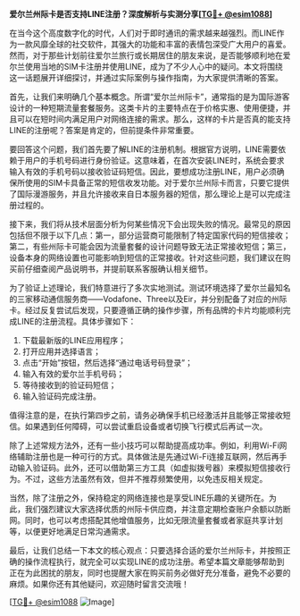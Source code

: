 **爱尔兰州际卡是否支持LINE注册？深度解析与实测分享[[TG💪+ @esim1088](https://t.me/s/esim1088)]**

在当今这个高度数字化的时代，人们对于即时通讯的需求越来越强烈。而LINE作为一款风靡全球的社交软件，其强大的功能和丰富的表情包深受广大用户的喜爱。然而，对于那些计划前往爱尔兰旅行或长期居住的朋友来说，是否能够顺利地在爱尔兰使用当地的SIM卡注册并使用LINE，成为了不少人心中的疑问。本文将围绕这一话题展开详细探讨，并通过实际案例与操作指南，为大家提供清晰的答案。

首先，让我们来明确几个基本概念。所谓“爱尔兰州际卡”，通常指的是为国际游客设计的一种短期流量套餐服务。这类卡片的主要特点在于价格实惠、使用便捷，并且可以在短时间内满足用户对网络连接的需求。那么，这样的卡片是否真的能支持LINE的注册呢？答案是肯定的，但前提条件非常重要。

要回答这个问题，我们首先要了解LINE的注册机制。根据官方说明，LINE需要依赖于用户的手机号码进行身份验证。这意味着，在首次安装LINE时，系统会要求输入有效的手机号码以接收验证码短信。因此，要想成功注册LINE，用户必须确保所使用的SIM卡具备正常的短信收发功能。对于爱尔兰州际卡而言，只要它提供了国际漫游服务，并且允许接收来自日本服务器的短信，那么理论上是可以完成注册过程的。

接下来，我们将从技术层面分析为何某些情况下会出现失败的情况。最常见的原因包括但不限于以下几点：第一，部分运营商可能限制了特定国家代码的短信接收；第二，有些州际卡可能会因为流量套餐的设计问题导致无法正常接收短信；第三，设备本身的网络设置也可能影响到短信的正常接收。针对这些问题，我们建议在购买前仔细查阅产品说明书，并提前联系客服确认相关细节。

为了验证上述理论，我们特意进行了多次实地测试。测试环境选择了爱尔兰最知名的三家移动通信服务商——Vodafone、Three以及Eir，并分别配备了对应的州际卡。经过反复尝试后发现，只要遵循正确的操作步骤，所有品牌的卡片均能顺利完成LINE的注册流程。具体步骤如下：

1. 下载最新版的LINE应用程序；
2. 打开应用并选择语言；
3. 点击“开始”按钮，然后选择“通过电话号码登录”；
4. 输入有效的爱尔兰手机号码；
5. 等待接收到的验证码短信；
6. 输入验证码完成注册。

值得注意的是，在执行第四步之前，请务必确保手机已经激活并且能够正常接收短信。如果遇到任何障碍，可以尝试重启设备或者切换飞行模式后再试一次。

除了上述常规方法外，还有一些小技巧可以帮助提高成功率。例如，利用Wi-Fi网络辅助注册也是一种可行的方式。具体做法是先通过Wi-Fi连接互联网，然后再手动输入验证码。此外，还可以借助第三方工具（如虚拟拨号器）来模拟短信接收行为。不过，这些方法虽然有效，但并不推荐频繁使用，以免违反相关规定。

当然，除了注册之外，保持稳定的网络连接也是享受LINE乐趣的关键所在。为此，我们强烈建议大家选择优质的州际卡供应商，并注意定期检查账户余额以防断网。同时，也可以考虑搭配其他增值服务，比如无限流量套餐或者家庭共享计划等，以便更好地满足日常沟通需求。

最后，让我们总结一下本文的核心观点：只要选择合适的爱尔兰州际卡，并按照正确的操作流程执行，就完全可以实现LINE的成功注册。希望本篇文章能够帮助到正在为此困扰的朋友，同时也提醒大家在购买前务必做好充分准备，避免不必要的麻烦。如果你还有其他疑问，欢迎随时留言交流哦！

[[TG💪+ @esim1088](https://t.me/s/esim1088) ![Image](https://i.postimg.cc/4NQfJmqS/Snipaste-2025-05-13-00-14-12.png)]